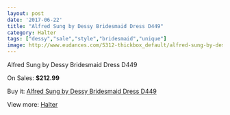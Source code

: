 ```yaml
---
layout: post
date: '2017-06-22'
title: "Alfred Sung by Dessy Bridesmaid Dress D449"
category: Halter
tags: ["dessy","sale","style","bridesmaid","unique"]
image: http://www.eudances.com/5312-thickbox_default/alfred-sung-by-dessy-bridesmaid-dress-d449.jpg
---
```

Alfred Sung by Dessy Bridesmaid Dress D449

On Sales: **$212.99**
<a href="https://www.eudances.com/en/halter/1798-alfred-sung-by-dessy-bridesmaid-dress-d449.html"><amp-img layout="responsive" width="600" height="600" src="//www.eudances.com/5312-thickbox_default/alfred-sung-by-dessy-bridesmaid-dress-d449.jpg" alt="Alfred Sung by Dessy Bridesmaid Dress D449 0" /></a>
<a href="https://www.eudances.com/en/halter/1798-alfred-sung-by-dessy-bridesmaid-dress-d449.html"><amp-img layout="responsive" width="600" height="600" src="//www.eudances.com/5313-thickbox_default/alfred-sung-by-dessy-bridesmaid-dress-d449.jpg" alt="Alfred Sung by Dessy Bridesmaid Dress D449 1" /></a>

Buy it: [Alfred Sung by Dessy Bridesmaid Dress D449](https://www.eudances.com/en/halter/1798-alfred-sung-by-dessy-bridesmaid-dress-d449.html "Alfred Sung by Dessy Bridesmaid Dress D449")

View more: [Halter](https://www.eudances.com/en/19-halter "Halter")
